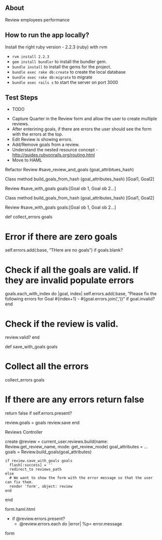 
## About

Review employees performance

## How to run the app locally?
Install the right ruby version - 2.2.3 (ruby) with rvm

* `rvm install 2.2.3`
* `gem install bundler` to install the bundler gem.
* `bundle install` to install the gems for the project.
* `bundle exec rake db:create` to create the local database
* `bundle exec rake db:migrate` to migrate
* `bundle exec rails s` to start the server on port 3000


## Test Steps

* TODO
- Capture Quarter in the Review form and allow the user to create multiple reviews.
- After enterining goals, if there are errors the user should see the form with the errors at the top.
- Edit Review is showing errors.
- Add/Remove goals from a review.
- Understand the nested resource concept - http://guides.rubyonrails.org/routing.html
- Move to HAML

Refactor
Review
  #save_review_and_goals (goal_attribtues_hash)

Class method
build_goals_from_hash (goal_attributes_hash)
[Goal1, Goal2]

Review
  #save_with_goals goals:[Goal ob 1, Goal ob 2…]


Class method
build_goals_from_hash (goal_attributes_hash)
[Goal1, Goal2]

Review
  #save_with_goals goals:[Goal ob 1, Goal ob 2…]

def collect_errors goals
# Error if there are zero goals
self.errors.add(:base, “THere are no goals”) if goals.blank?

# Check if all the goals are valid. If they are invalid populate errors
goals.each_with_index do |goal, index|
  self.errors.add(:base, “Please fix the following errors for Goal #{index+1} - #{goal.errors.join(‘,’)}” if goal.invalid?
end

# Check if the review is valid.
review.valid?
end

def save_with_goals goals

# Collect all the errors
collect_errors goals

# If there are any errors return false
return false if self.errors.present?

review.goals = goals
review.save
end




Reviews Controller

create
    @review = current_user.reviews.build(name: Review.get_review_name, mode: get_review_mode)
    goal_attributes = ...
    goals = Review.build_goals(goal_attributes)

    if review.save_with_goals goals
      flash[:success] = ''
      redirect_to reviews_path
    else
      # We want to show the form with the error message so that the user can fix them.
      render 'form', object: review
    end
end


form.haml.html

- if @review.errors.present?
  - @review.errors.each do |error|
    %p= error.message

form










